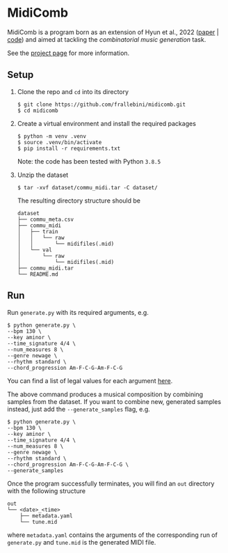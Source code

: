# MidiComb

MidiComb is a program born as an extension of Hyun et al., 2022 ([paper](https://arxiv.org/abs/2211.09385) | [code](https://github.com/POZAlabs/ComMU-code)) and aimed at tackling the *combinatorial music generation* task. 

See the [project page](https://frallebini.github.io/midicomb-demo) for more information.

## Setup

1. Clone the repo and `cd` into its directory
    ```
    $ git clone https://github.com/frallebini/midicomb.git
    $ cd midicomb
    ```

1. Create a virtual environment and install the required packages
    ```
    $ python -m venv .venv
    $ source .venv/bin/activate
    $ pip install -r requirements.txt
    ```
    Note: the code has been tested with Python `3.8.5`

1. Unzip the dataset
    ```
    $ tar -xvf dataset/commu_midi.tar -C dataset/
    ```
    The resulting directory structure should be
    ```
    dataset
    ├── commu_meta.csv
    ├── commu_midi
    │   ├── train
    │   │   └── raw
    │   │       └── midifiles(.mid)
    │   └── val
    │       └── raw
    │           └── midifiles(.mid)
    ├── commu_midi.tar
    └── README.md
    ```

## Run

Run `generate.py` with its required arguments, e.g.
```
$ python generate.py \
--bpm 130 \
--key aminor \
--time_signature 4/4 \
--num_measures 8 \
--genre newage \
--rhythm standard \
--chord_progression Am-F-C-G-Am-F-C-G
```
You can find a list of legal values for each argument [here](cfg/metadata.yaml).

The above command produces a musical composition by combining samples from the dataset. If you want to combine new, generated samples instead, just add the `--generate_samples` flag, e.g.
```
$ python generate.py \
--bpm 130 \
--key aminor \
--time_signature 4/4 \
--num_measures 8 \
--genre newage \
--rhythm standard \
--chord_progression Am-F-C-G-Am-F-C-G \
--generate_samples
```

Once the program successfully terminates, you will find an `out` directory with the following structure
```
out
└── <date>_<time>
    ├── metadata.yaml
    └── tune.mid
```
where `metadata.yaml` contains the arguments of the corresponding run of `generate.py` and `tune.mid` is the generated MIDI file.